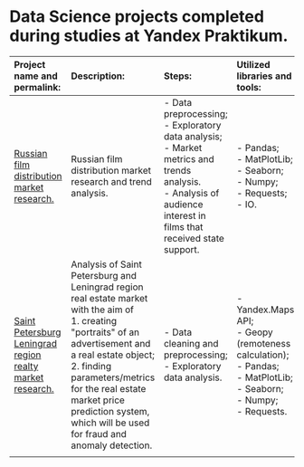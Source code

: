 # Data Science projects completed during studies at Yandex Praktikum.
| Project name and permalink: | Description: | Steps: | Utilized libraries and tools: | Results: |
| :- | :- | :- | :- | :- |
| [Russian film distribution market research.](https://github.com/mrBrain101/Yandex_Praktikum_2023/blob/468ee601de11a75b10659e26f2ace5f5e8c5dcb1/Ya_Practicum_MK_movie_research_distr.ipynb) | Russian film distribution market research and trend analysis. | - Data preprocessing; <br>- Exploratory data analysis; <br>- Market metrics and trends analysis. <br>- Analysis of audience interest in films that received state support.| - Pandas; <br>- MatPlotLib;<br>- Seaborn;<br>- Numpy; <br>- Requests; <br>- IO. | Presentation of analytical discoveries in the form of a text report.
|[Saint Petersburg Leningrad region realty market research.](https://github.com/mrBrain101/Yandex_Praktikum_2023/blob/468ee601de11a75b10659e26f2ace5f5e8c5dcb1/Ya_Practicum_SPB_realty_research_distr.ipynb) | Analysis of Saint Petersburg and Leningrad region real estate market with the aim of <br> 1. creating "portraits" of an advertisement and a real estate object; <br> 2. finding parameters/metrics for the real estate market price prediction system, which will be used for fraud and anomaly detection. | - Data cleaning and preprocessing;<br> - Exploratory data analysis. | - Yandex.Maps API; <br> - Geopy (remoteness calculation); <br> - Pandas; <br> - MatPlotLib; <br> - Seaborn; <br> - Numpy; <br> - Requests. | - "Portraits" of an ad and a real estate object in Saint Petersburg and Leningrad region. <br> - List of parameters/metrics that contribute to the market price of the real estate object the most, and, consequentially, are most useful in anomaly and fraud prediction. |
|||||
